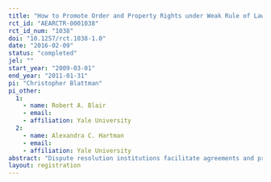 ```yaml
---
title: "How to Promote Order and Property Rights under Weak Rule of Law? An Experiment in Changing Dispute Resolution Behavior through Community Education"
rct_id: "AEARCTR-0001038"
rct_id_num: "1038"
doi: "10.1257/rct.1038-1.0"
date: "2016-02-09"
status: "completed"
jel: ""
start_year: "2009-03-01"
end_year: "2011-01-31"
pi: "Christopher Blattman"
pi_other:
  1:
    - name: Robert A. Blair
    - email: 
    - affiliation: Yale University
  2:
    - name: Alexandra C. Hartman
    - email: 
    - affiliation: Yale University
abstract: "Dispute resolution institutions facilitate agreements and preserve the peace whenever property rights are imperfect. In weak states, strengthening formal institutions can take decades, and so state and aid interventions also try to shape informal practices and norms governing disputes. Their goal is to improve bargaining and commitment, thus limiting disputes and violence. Mass education campaigns that promote alternative dispute resolution (ADR) are common examples of these interventions. We studied the short-term impacts of one such campaign in Liberia, where property disputes are endemic. Residents of 86 of 246 towns randomly received training in ADR practices and norms; this training reached 15% of adults. One year later, treated towns had higher resolution of land disputes and lower violence. Impacts spilled over to untrained residents. We also saw unintended consequences: more extrajudicial punishment and (weakly) more nonviolent disagreements. Results imply that mass education can change high-stakes behaviors, and improving informal bargaining and enforcement behavior can promote order in weak states."
layout: registration
---
```



